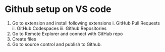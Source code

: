 # Github setup on VS code 
1. Go to extension and install following extensions
            i. GitHub Pull Requests
           ii. GitHub Codespaces
          iii. Github Repositories
2. Go to Remote Explorer and connect with GitHub repo
3. Create files
4. Go to source control and publish to Github.